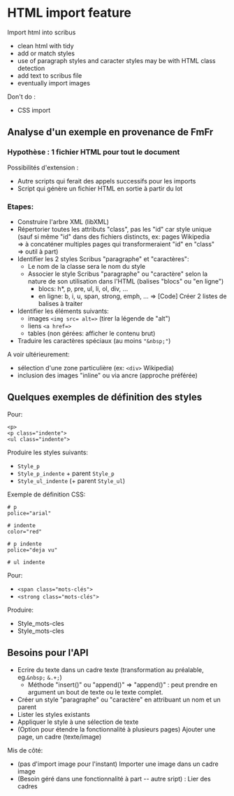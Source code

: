 HTML import feature
===========================
Import html into scribus 

- clean html with tidy
- add or match styles
- use of paragraph styles and caracter styles may be with HTML class detection
- add text to scribus file
- eventually import images

Don't do :
- CSS import

## Analyse d'un exemple en provenance de FmFr

### Hypothèse : 1 fichier HTML pour tout le document

Possibilités d'extension :

- Autre scripts qui ferait des appels successifs pour les imports
- Script qui génère un fichier HTML en sortie à partir du lot

### Etapes:

 - Construire l'arbre XML (libXML)
 - Répertorier toutes les attributs "class", pas les "id" car style unique
   (sauf si même "id" dans des fichiers distincts, ex: pages Wikipedia  
    => à concaténer multiples pages qui transformeraient "id" en "class"  
    => outil à part)
 - Identifier les 2 styles Scribus "paragraphe" et "caractères":
   - Le nom de la classe sera le nom du style
   - Associer le style Scribus "paragraphe" ou "caractère" selon la nature
     de son utilisation dans l'HTML (balises "blocs" ou "en ligne")
     - blocs: h*, p, pre, ul, li, ol, div, ...
     - en ligne: b, i, u, span, strong, emph, ...
     => [Code] Créer 2 listes de balises à traiter
 - Identifier les éléments suivants:
   - images `<img src= alt=>` (tirer la légende de "alt")
   - liens `<a href=>`
   - tables (non gérées: afficher le contenu brut)
 - Traduire les caractères spéciaux (au moins `"&nbsp;"`)

A voir ultérieurement:

 - sélection d'une zone particulière (ex: `<div>` Wikipedia)
 - inclusion des images "inline" ou via ancre (approche préférée)

## Quelques exemples de définition des styles

Pour:

    <p>
    <p class="indente">
    <ul class="indente">

Produire les styles suivants:

 - `Style_p`
 - `Style_p_indente` + parent `Style_p`
 - `Style_ul_indente` (+ parent `Style_ul`)

Exemple de définition CSS:

    # p
    police="arial"

    # indente
    color="red"

    # p indente
    police="deja vu"

    # ul indente


Pour:

 - `<span class="mots-clés">`
 - `<strong class="mots-clés">`

Produire:

 - Style_mots-cles
 - Style_mots-cles

## Besoins pour l'API

- Ecrire du texte dans un cadre texte (transformation au préalable, eg.`&nbsp;` `&.+;`)
  - Méthode "insert()" ou "append()" => "append()" : peut prendre en argument un bout de texte ou le texte complet.
- Créer un style "paragraphe" ou "caractère" en attribuant un nom et un parent
- Lister les styles existants
- Appliquer le style à une sélection de texte
- (Option pour étendre la fonctionnalité à plusieurs pages) Ajouter une page, un cadre (texte/image)

Mis de côté:

 - (pas d'import image pour l'instant) Importer une image dans un cadre image
 - (Besoin géré dans une fonctionnalité à part -- autre sript) : Lier des cadres
